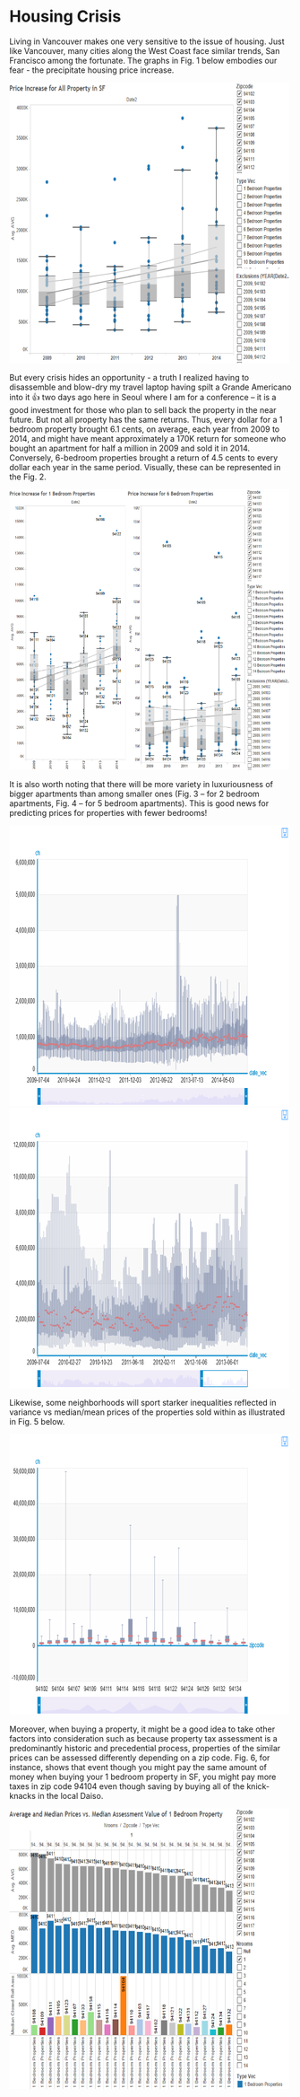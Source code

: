 # Housing Crisis

Living in Vancouver makes one very sensitive to the issue of housing. Just like Vancouver, many cities along the West Coast face similar trends, San Francisco among the fortunate. The graphs in Fig. 1 below embodies our fear - the precipitate housing price increase.

<img src="dash2.png" height="500" width="500">

But every crisis hides an opportunity - a truth I realized having to disassemble and blow-dry my travel laptop having spilt a Grande Americano into it :+1: two days ago here in Seoul where I am for a conference – it is a good investment for those who plan to sell back the property in the near future. But not all property has the same returns. Thus, every dollar for a 1 bedroom property brought 6.1 cents, on average, each year from 2009 to 2014, and might have meant approximately a 170K return for someone who bought an apartment for half a million in 2009 and sold it in 2014. Conversely, 6-bedroom properties brought a return of 4.5 cents to every dollar each year in the same period. Visually, these can be represented in the Fig. 2.

<img src="dash3.png" height="500" width="500">

It is also worth noting that there will be more variety in luxuriousness of bigger apartments than among smaller ones (Fig. 3 – for 2 bedroom apartments, Fig. 4 – for 5 bedroom apartments). This is good news for predicting prices for properties with fewer bedrooms!

<img src="004.png" height="500" width="500">
<img src="003.png" height="500" width="500">

Likewise, some neighborhoods will sport starker inequalities reflected in variance vs median/mean prices of the properties sold within as illustrated in Fig. 5 below.

<img src="005.png" height="500" width="500">

Moreover, when buying a property, it might be a good idea to take other factors into consideration such as because property tax assessment is a predominantly historic and precedential process, properties of the similar prices can be assessed differently depending on a zip code. Fig. 6, for instance, shows that event though you might pay the same amount of money when buying your 1 bedroom property in SF, you might pay more taxes in zip code 94104 even though saving by buying all of the knick-knacks in the local Daiso.

<img src="dash1.png" height="500" width="500">



